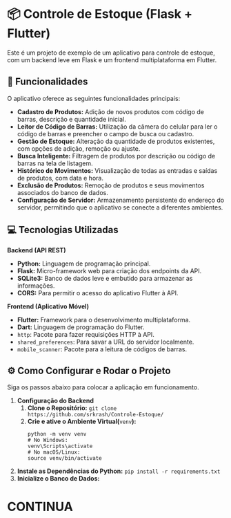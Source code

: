 # 📦 Controle de Estoque (Flask + Flutter)
Este é um projeto de exemplo de um aplicativo para controle de estoque, com um backend leve em Flask e um frontend multiplataforma em Flutter.

## 🚀 Funcionalidades
O aplicativo oferece as seguintes funcionalidades principais:
- **Cadastro de Produtos:** Adição de novos produtos com código de barras, descrição e quantidade inicial.
- **Leitor de Código de Barras:** Utilização da câmera do celular para ler o código de barras e preencher o campo de busca ou cadastro.
- **Gestão de Estoque:** Alteração da quantidade de produtos existentes, com opções de adição, remoção ou ajuste.
- **Busca Inteligente:** Filtragem de produtos por descrição ou código de barras na tela de listagem.
- **Histórico de Movimentos:** Visualização de todas as entradas e saídas de produtos, com data e hora.
- **Exclusão de Produtos:** Remoção de produtos e seus movimentos associados do banco de dados.
- **Configuração de Servidor:** Armazenamento persistente do endereço do servidor, permitindo que o aplicativo se conecte a diferentes ambientes.

## 💻 Tecnologias Utilizadas
**Backend (API REST)**
- **Python:** Linguagem de programação principal.
- **Flask:** Micro-framework web para criação dos endpoints da API.
- **SQLite3:** Banco de dados leve e embutido para armazenar as informações.
- **CORS:** Para permitir o acesso do aplicativo Flutter à API.

**Frontend (Aplicativo Móvel)**
- **Flutter:** Framework para o desenvolvimento multiplataforma.
- **Dart:** Linguagem de programação do Flutter.
- ```http```: Pacote para fazer requisições HTTP à API.
- ```shared_preferences```: Para savar a URL do servidor localmente.
- ```mobile_scanner```: Pacote para a leitura de códigos de barras.

## ⚙️ Como Configurar e Rodar o Projeto
Siga os passos abaixo para colocar a aplicação em funcionamento.

1. **Configuração do Backend**
   1. **Clone o Repositório:**
      ```git clone https://github.com/srkrash/Controle-Estoque/```
   2. **Crie e ative o Ambiente Virtual(**```venv```**):**
      ```
      python -m venv venv
      # No Windows:
      venv\Scripts\activate
      # No macOS/Linux:
      source venv/bin/activate
  3. **Instale as Dependências do Python:**
     ```pip install -r requirements.txt```
  4. **Inicialize o Banco de Dados:**
# CONTINUA
